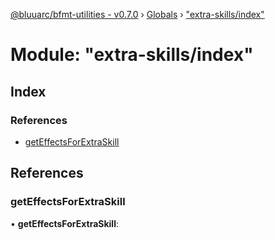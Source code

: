 [@bluuarc/bfmt-utilities - v0.7.0](../README.md) › [Globals](../globals.md) › ["extra-skills/index"](_extra_skills_index_.md)

# Module: "extra-skills/index"

## Index

### References

* [getEffectsForExtraSkill](_extra_skills_index_.md#geteffectsforextraskill)

## References

###  getEffectsForExtraSkill

• **getEffectsForExtraSkill**:
